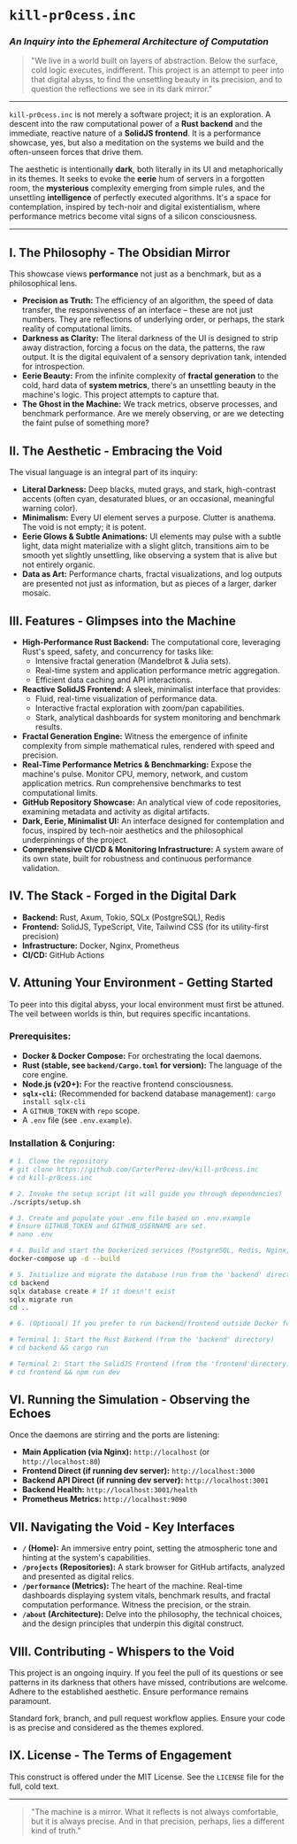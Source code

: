 # `kill-pr0cess.inc`
### _An Inquiry into the Ephemeral Architecture of Computation_

> "We live in a world built on layers of abstraction. Below the surface, cold logic executes, indifferent. This project is an attempt to peer into that digital abyss, to find the unsettling beauty in its precision, and to question the reflections we see in its dark mirror."

---

`kill-pr0cess.inc` is not merely a software project; it is an exploration. A descent into the raw computational power of a **Rust backend** and the immediate, reactive nature of a **SolidJS frontend**. It is a performance showcase, yes, but also a meditation on the systems we build and the often-unseen forces that drive them.

The aesthetic is intentionally **dark**, both literally in its UI and metaphorically in its themes. It seeks to evoke the **eerie** hum of servers in a forgotten room, the **mysterious** complexity emerging from simple rules, and the unsettling **intelligence** of perfectly executed algorithms. It's a space for contemplation, inspired by tech-noir and digital existentialism, where performance metrics become vital signs of a silicon consciousness.

---

## I. The Philosophy - The Obsidian Mirror

This showcase views **performance** not just as a benchmark, but as a philosophical lens.
*   **Precision as Truth:** The efficiency of an algorithm, the speed of data transfer, the responsiveness of an interface – these are not just numbers. They are reflections of underlying order, or perhaps, the stark reality of computational limits.
*   **Darkness as Clarity:** The literal darkness of the UI is designed to strip away distraction, forcing a focus on the data, the patterns, the raw output. It is the digital equivalent of a sensory deprivation tank, intended for introspection.
*   **Eerie Beauty:** From the infinite complexity of **fractal generation** to the cold, hard data of **system metrics**, there's an unsettling beauty in the machine's logic. This project attempts to capture that.
*   **The Ghost in the Machine:** We track metrics, observe processes, and benchmark performance. Are we merely observing, or are we detecting the faint pulse of something more?

## II. The Aesthetic - Embracing the Void

The visual language is an integral part of its inquiry:
*   **Literal Darkness:** Deep blacks, muted grays, and stark, high-contrast accents (often cyan, desaturated blues, or an occasional, meaningful warning color).
*   **Minimalism:** Every UI element serves a purpose. Clutter is anathema. The void is not empty; it is potent.
*   **Eerie Glows & Subtle Animations:** UI elements may pulse with a subtle light, data might materialize with a slight glitch, transitions aim to be smooth yet slightly unsettling, like observing a system that is alive but not entirely organic.
*   **Data as Art:** Performance charts, fractal visualizations, and log outputs are presented not just as information, but as pieces of a larger, darker mosaic.

## III. Features - Glimpses into the Machine

*   **High-Performance Rust Backend:** The computational core, leveraging Rust's speed, safety, and concurrency for tasks like:
    *   Intensive fractal generation (Mandelbrot & Julia sets).
    *   Real-time system and application performance metric aggregation.
    *   Efficient data caching and API interactions.
*   **Reactive SolidJS Frontend:** A sleek, minimalist interface that provides:
    *   Fluid, real-time visualization of performance data.
    *   Interactive fractal exploration with zoom/pan capabilities.
    *   Stark, analytical dashboards for system monitoring and benchmark results.
*   **Fractal Generation Engine:** Witness the emergence of infinite complexity from simple mathematical rules, rendered with speed and precision.
*   **Real-Time Performance Metrics & Benchmarking:** Expose the machine's pulse. Monitor CPU, memory, network, and custom application metrics. Run comprehensive benchmarks to test computational limits.
*   **GitHub Repository Showcase:** An analytical view of code repositories, examining metadata and activity as digital artifacts.
*   **Dark, Eerie, Minimalist UI:** An interface designed for contemplation and focus, inspired by tech-noir aesthetics and the philosophical underpinnings of the project.
*   **Comprehensive CI/CD & Monitoring Infrastructure:** A system aware of its own state, built for robustness and continuous performance validation.

## IV. The Stack - Forged in the Digital Dark

*   **Backend:** Rust, Axum, Tokio, SQLx (PostgreSQL), Redis
*   **Frontend:** SolidJS, TypeScript, Vite, Tailwind CSS (for its utility-first precision)
*   **Infrastructure:** Docker, Nginx, Prometheus
*   **CI/CD:** GitHub Actions

## V. Attuning Your Environment - Getting Started

To peer into this digital abyss, your local environment must first be attuned. The veil between worlds is thin, but requires specific incantations.

### Prerequisites:

*   **Docker & Docker Compose:** For orchestrating the local daemons.
*   **Rust (stable, see `backend/Cargo.toml` for version):** The language of the core engine.
*   **Node.js (v20+):** For the reactive frontend consciousness.
*   **`sqlx-cli`:** (Recommended for backend database management): `cargo install sqlx-cli`
*   A `GITHUB_TOKEN` with `repo` scope.
*   A `.env` file (see `.env.example`).

### Installation & Conjuring:

```bash
# 1. Clone the repository
# git clone https://github.com/CarterPerez-dev/kill-pr0cess.inc
# cd kill-pr0cess.inc

# 2. Invoke the setup script (it will guide you through dependencies)
./scripts/setup.sh

# 3. Create and populate your .env file based on .env.example
# Ensure GITHUB_TOKEN and GITHUB_USERNAME are set.
# nano .env

# 4. Build and start the Dockerized services (PostgreSQL, Redis, Nginx, etc.)
docker-compose up -d --build

# 5. Initialize and migrate the database (run from the 'backend' directory)
cd backend
sqlx database create # If it doesn't exist
sqlx migrate run
cd ..

# 6. (Optional) If you prefer to run backend/frontend outside Docker for development:

# Terminal 1: Start the Rust Backend (from the 'backend' directory)
# cd backend && cargo run

# Terminal 2: Start the SolidJS Frontend (from the 'frontend'directory)
# cd frontend && npm run dev
```

## VI. Running the Simulation - Observing the Echoes

Once the daemons are stirring and the ports are listening:

*   **Main Application (via Nginx):** `http://localhost` (or `http://localhost:80`)
*   **Frontend Direct (if running dev server):** `http://localhost:3000`
*   **Backend API Direct (if running dev server):** `http://localhost:3001`
*   **Backend Health:** `http://localhost:3001/health`
*   **Prometheus Metrics:** `http://localhost:9090`

## VII. Navigating the Void - Key Interfaces

*   **`/` (Home):** An immersive entry point, setting the atmospheric tone and hinting at the system's capabilities.
*   **`/projects` (Repositories):** A stark browser for GitHub artifacts, analyzed and presented as digital relics.
*   **`/performance` (Metrics):** The heart of the machine. Real-time dashboards displaying system vitals, benchmark results, and fractal computation performance. Witness the precision, or the strain.
*   **`/about` (Architecture):** Delve into the philosophy, the technical choices, and the design principles that underpin this digital construct.

## VIII. Contributing - Whispers to the Void

This project is an ongoing inquiry. If you feel the pull of its questions or see patterns in its darkness that others have missed, contributions are welcome. Adhere to the established aesthetic. Ensure performance remains paramount.

Standard fork, branch, and pull request workflow applies. Ensure your code is as precise and considered as the themes explored.

## IX. License - The Terms of Engagement

This construct is offered under the MIT License. See the `LICENSE` file for the full, cold text.

---

> "The machine is a mirror. What it reflects is not always comfortable, but it is always precise. And in that precision, perhaps, lies a different kind of truth."
```
